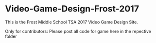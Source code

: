 # Video-Game-Design-Frost-2017
This is the Frost Middle School TSA 2017 Video Game Design Site. 

Only for contributors: Please post all code for game here in the repective folder
